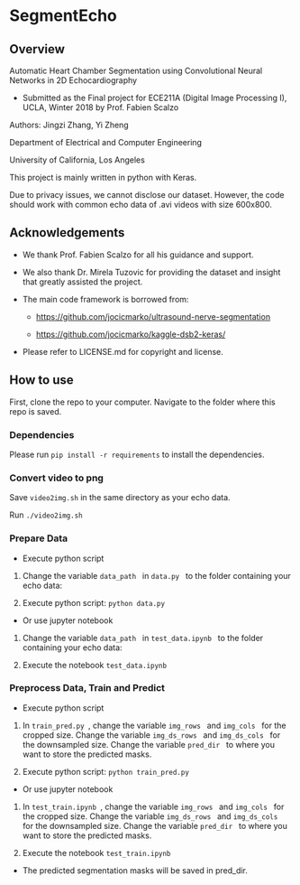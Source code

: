 # SegmentEcho
## Overview
Automatic Heart Chamber Segmentation using Convolutional Neural Networks in 2D Echocardiography 
- Submitted as the Final project for ECE211A (Digital Image Processing I), UCLA, Winter 2018 by Prof. Fabien Scalzo

Authors: Jingzi Zhang, Yi Zheng

Department of Electrical and Computer Engineering

University of California, Los Angeles

This project is mainly written in python with Keras.

Due to privacy issues, we cannot disclose our dataset. However, the code should work with common echo data of .avi videos with size 600x800.

## Acknowledgements

- We thank Prof. Fabien Scalzo for all his guidance and support.

- We also thank Dr. Mirela Tuzovic for providing the dataset and insight that greatly assisted the project.

- The main code framework is borrowed from:

  - https://github.com/jocicmarko/ultrasound-nerve-segmentation

  - https://github.com/jocicmarko/kaggle-dsb2-keras/

- Please refer to LICENSE.md for copyright and license.

## How to use
First, clone the repo to your computer. Navigate to the folder where this repo is saved.

### Dependencies
Please run ```pip install -r requirements``` to install the dependencies.

### Convert video to png

Save ```video2img.sh``` in the same directory as your echo data.

Run ```./video2img.sh```

### Prepare Data

- Execute python script

1. Change the variable ```data_path ``` in ```data.py ``` to the folder containing your echo data:

2. Execute python script: ```python data.py```

- Or use jupyter notebook

1. Change the variable ```data_path ``` in ```test_data.ipynb ``` to the folder containing your echo data:

2. Execute the notebook ```test_data.ipynb ```

### Preprocess Data, Train and Predict

- Execute python script

1. In ```train_pred.py ```, change the variable ```img_rows ``` and ```img_cols ``` for the cropped size.
Change the variable ```img_ds_rows ``` and ```img_ds_cols ``` for the downsampled size.
Change the variable ```pred_dir ``` to where you want to store the predicted masks.

2. Execute python script: ```python train_pred.py```

- Or use jupyter notebook

1. In ```test_train.ipynb ```, change the variable ```img_rows ``` and ```img_cols ``` for the cropped size.
Change the variable ```img_ds_rows ``` and ```img_ds_cols ``` for the downsampled size.
Change the variable ```pred_dir ``` to where you want to store the predicted masks.

2. Execute the notebook ```test_train.ipynb ```

- The predicted segmentation masks will be saved in pred_dir.





